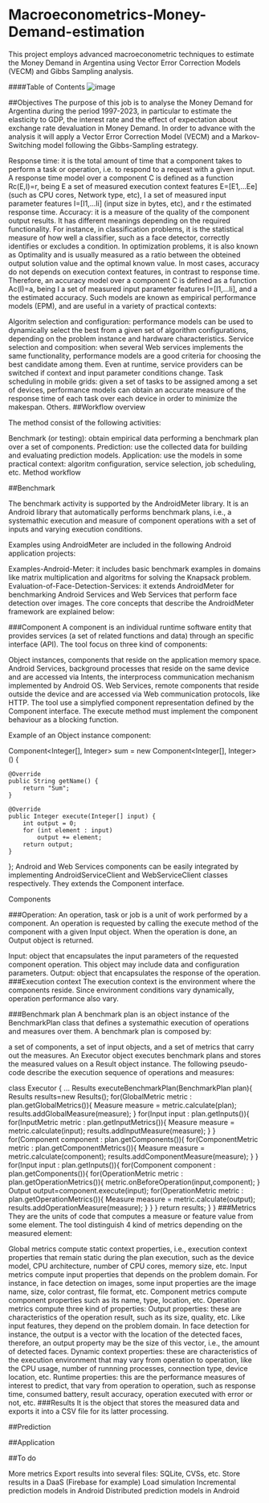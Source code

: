 # Macroeconometrics-Money-Demand-estimation
This project employs advanced macroeconometric techniques to estimate the Money Demand in Argentina using Vector Error Correction Models (VECM) and Gibbs Sampling analysis.

####Table of Contents
![image](https://github.com/user-attachments/assets/228622ef-43a4-4383-b29b-4a7731286c8f)


##Objectives The purpose of this job is to analyse the Money Demand for Argentina during the period 1997-2023, in particular to estimate the elasticity to GDP, the interest rate and the effect of expectation about exchange rate devaluation in Money Demand. In order to advance with the analysis it will apply a Vector Error Correction Model (VECM) and a Markov-Switching model following the Gibbs-Sampling estrategy. 


Response time: it is the total amount of time that a component takes to perform a task or operation, i.e. to respond to a request with a given input. A response time model over a component C is defined as a function Rc(E,I)=r, being E a set of measured execution context features E=[E1,...Ee] (such as CPU cores, Network type, etc), I a set of measured input parameter features I=[I1,...Ii] (input size in bytes, etc), and r the estimated response time.
Accuracy: it is a measure of the quality of the component output results. It has different meanings depending on the required functionality. For instance, in classification problems, it is the statistical measure of how well a classifier, such as a face detector, correctly identifies or excludes a condition. In optimization problems, it is also known as Optimality and is usually measured as a ratio between the obteined output solution value and the optimal known value. In most cases, accuracy do not depends on execution context features, in contrast to response time. Therefore, an accuracy model over a component C is defined as a function Ac(I)=a, being I a set of measured input parameter features I=[I1,...Ii], and a the estimated accuracy.
Such models are known as empirical performance models (EPM), and are useful in a variety of practical contexts:

Algoritm selection and configuration: performance models can be used to dynamically select the best from a given set of algorithm configurations, depending on the problem instance and hardware characteristics.
Service selection and composition: when several Web services implements the same functionality, performance models are a good criteria for choosing the best candidate among them. Even at runtime, service providers can be switched if context and input parameter conditions change.
Task scheduling in mobile grids: given a set of tasks to be assigned among a set of devices, performance models can obtain an accurate measure of the response time of each task over each device in order to minimize the makespan.
Others.
##Workflow overview

The method consist of the following activities:

Benchmark (or testing): obtain empirical data performing a benchmark plan over a set of components.
Prediction: use the collected data for building and evaluating prediction models.
Application: use the models in some practical context: algoritm configuration, service selection, job scheduling, etc.
Method workflow

##Benchmark

The benchmark activity is supported by the AndroidMeter library. It is an Android library that automatically performs benchmark plans, i.e., a systemathic execution and measure of component operations with a set of inputs and varying execution conditions.

Examples using AndroidMeter are included in the following Android application projects:

Examples-Android-Meter: it includes basic benchmark examples in domains like matrix multiplication and algoritms for solving the Knapsack problem.
Evaluation-of-Face-Detection-Services: it extends AndroidMeter for benchmarking Android Services and Web Services that perform face detection over images.
The core concepts that describe the AndroidMeter framework are explained below:

###Component A component is an individual runtime software entity that provides services (a set of related functions and data) through an specific interface (API). The tool focus on three kind of components:

Object instances, components that reside on the application memory space.
Android Services, background processes that reside on the same device and are accessed via Intents, the interprocess communication mechanism implemented by Android OS.
Web Services, remote components that reside outside the device and are accessed via Web communication protocols, like HTTP.
The tool use a simplyfied component representation defined by the Component interface. The execute method must implement the component behaviour as a blocking function.

Example of an Object instance component:

Component<Integer[], Integer> sum = new Component<Integer[], Integer>() {

	@Override
	public String getName() {
		return "Sum";
	}

	@Override
	public Integer execute(Integer[] input) {
		int output = 0;
		for (int element : input)
			output += element;
		return output;
	}
};
Android and Web Services components can be easily integrated by implementing AndroidServiceClient and WebServiceClient classes respectively. They extends the Component interface.

Components

###Operation: An operation, task or job is a unit of work performed by a component. An operation is requested by calling the execute method of the component with a given Input object. When the operation is done, an Output object is returned.

Input: object that encapsulates the input parameters of the requested component operation. This object may include data and configuration parameters.
Output: object that encapsulates the response of the operation.
###Execution context The execution context is the environment where the components reside. Since environment conditions vary dynamically, operation performance also vary.

###Benchmark plan A benchmark plan is an object instance of the BenchmarkPlan class that defines a systemathic execution of operations and measures over them. A benchmark plan is composed by:

a set of components,
a set of input objects,
and a set of metrics that carry out the measures.
An Executor object executes benchmark plans and stores the measured values on a Result object instance. The following pseudo-code describe the execution sequence of operations and measures:

class Executor {
	...
	Results executeBenchmarkPlan(BenchmarkPlan plan){
		Results results=new Results();
		for(GlobalMetric metric : plan.getGlobalMetrics()){
			Measure measure = metric.calculate(plan);
			results.addGlobalMeasure(measure);
		}
		for(Input input : plan.getInputs()){
			for(InputMetric metric : plan.getInputMetrics()){
				Measure measure = metric.calculate(input);
				results.addInputMeasure(measure);
			}
		}
		for(Component component : plan.getComponents()){
			for(ComponentMetric metric : plan.getComponentMetrics()){
				Measure measure = metric.calculate(component);
				results.addComponentMeasure(measure);
			}
		}
		for(Input input : plan.getInputs()){
			for(Component component : plan.getComponents()){
				for(OperationMetric metric : plan.getOperationMetrics()){
					metric.onBeforeOperation(input,component);
				}
				Output output=component.execute(input);
				for(OperationMetric metric : plan.getOperationMetrics()){
					Measure measure = metric.calculate(output);
					results.addOperationMeasure(measure);
				}
			}
		}
		return results;
	}
}
###Metrics They are the units of code that computes a measure or feature value from some element. The tool distinguish 4 kind of metrics depending on the measured element:

Global metrics compute static context properties, i.e., execution context properties that remain static during the plan execution, such as the device model, CPU architecture, number of CPU cores, memory size, etc.
Input metrics compute input properties that depends on the problem domain. For instance, in face detection on images, some input properties are the image name, size, color contrast, file format, etc.
Component metrics compute component properties such as its name, type, location, etc.
Operation metrics compute three kind of properties:
Output properties: these are characteristics of the operation result, such as its size, quality, etc. Like input features, they depend on the problem domain. In face detection for instance, the output is a vector with the location of the detected faces, therefore, an output property may be the size of this vector, i.e., the amount of detected faces.
Dynamic context properties: these are characteristics of the execution environment that may vary from operation to operation, like the CPU usage, number of runnning processes, connection type, device location, etc.
Runtime properties: this are the performance measures of interest to predict, that vary from operation to operation, such as response time, consumed battery, result accuracy, operation executed with error or not, etc.
###Results It is the object that stores the measured data and exports it into a CSV file for its latter processing.

##Prediction

##Application

##To do

More metrics
Export results into several files: SQLite, CVSs, etc.
Store results in a DaaS (Firebase for example)
Load simulation
Incremental prediction models in Android
Distributed prediction models in Android
